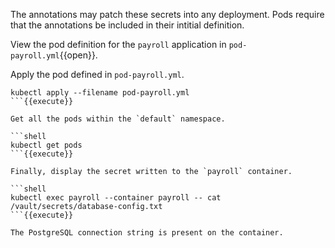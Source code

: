 The annotations may patch these secrets into any deployment. Pods require that
the annotations be included in their intitial definition.

View the pod definition for the `payroll` application in `pod-payroll.yml`{{open}}.

Apply the pod defined in `pod-payroll.yml`.

```shell
kubectl apply --filename pod-payroll.yml
```{{execute}}

Get all the pods within the `default` namespace.

```shell
kubectl get pods
```{{execute}}

Finally, display the secret written to the `payroll` container.

```shell
kubectl exec payroll --container payroll -- cat /vault/secrets/database-config.txt
```{{execute}}

The PostgreSQL connection string is present on the container.